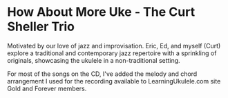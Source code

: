 # How About More Uke - The Curt Sheller Trio

Motivated by our love of jazz and improvisation. Eric, Ed, and myself (Curt) explore a traditional and contemporary jazz repertoire with a sprinkling of originals, showcasing the ukulele in a non-traditional setting.

For most of the songs on the CD, I've added the melody and chord arrangement I used for the recording available to LearningUkulele.com site Gold and Forever members.
